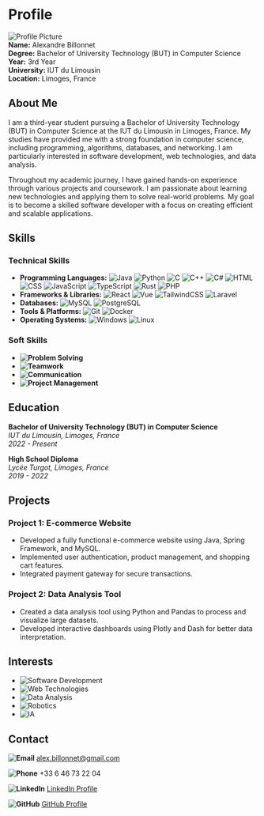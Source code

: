 # Profile

![Profile Picture]()  
**Name:** Alexandre Billonnet  
**Degree:** Bachelor of University Technology (BUT) in Computer Science  
**Year:** 3rd Year  
**University:** IUT du Limousin  
**Location:** Limoges, France  

## About Me

I am a third-year student pursuing a Bachelor of University Technology (BUT) in Computer Science at the IUT du Limousin in Limoges, France. My studies have provided me with a strong foundation in computer science, including programming, algorithms, databases, and networking. I am particularly interested in software development, web technologies, and data analysis.

Throughout my academic journey, I have gained hands-on experience through various projects and coursework. I am passionate about learning new technologies and applying them to solve real-world problems. My goal is to become a skilled software developer with a focus on creating efficient and scalable applications.

## Skills

### Technical Skills
- **Programming Languages:** ![Java](https://img.shields.io/badge/Java-ED8B00?style=flat-square&logo=java&logoColor=white) ![Python](https://img.shields.io/badge/Python-3776AB?style=flat-square&logo=python&logoColor=white) ![C](https://img.shields.io/badge/C-A8B9CC?style=flat-square&logo=c&logoColor=white) ![C++](https://img.shields.io/badge/C++-00599C?style=flat-square&logo=c%2B%2B&logoColor=white) ![C#](https://img.shields.io/badge/C%23-239120?style=flat-square&logo=c-sharp&logoColor=white) ![HTML](https://img.shields.io/badge/HTML5-E34F26?style=flat-square&logo=html5&logoColor=white) ![CSS](https://img.shields.io/badge/CSS3-1572B6?style=flat-square&logo=css3&logoColor=white) ![JavaScript](https://img.shields.io/badge/JavaScript-F7DF1E?style=flat-square&logo=javascript&logoColor=black) ![TypeScript](https://img.shields.io/badge/TypeScript-007ACC?style=flat-square&logo=typescript&logoColor=white) ![Rust](https://img.shields.io/badge/Rust-000000?style=flat-square&logo=rust&logoColor=white) ![PHP](https://img.shields.io/badge/PHP-777BB4?style=flat-square&logo=php&logoColor=white)
- **Frameworks & Libraries:** ![React](https://img.shields.io/badge/React-20232A?style=flat-square&logo=react&logoColor=61DAFB) ![Vue](https://img.shields.io/badge/Vue.js-35495E?style=flat-square&logo=vue.js&logoColor=4FC08D) ![TailwindCSS](https://img.shields.io/badge/TailwindCSS-38B2AC?style=flat-square&logo=tailwind-css&logoColor=white) ![Laravel](https://img.shields.io/badge/Laravel-FF2D20?style=flat-square&logo=laravel&logoColor=white)
- **Databases:** ![MySQL](https://img.shields.io/badge/MySQL-4479A1?style=flat-square&logo=mysql&logoColor=white) ![PostgreSQL](https://img.shields.io/badge/PostgreSQL-336791?style=flat-square&logo=postgresql&logoColor=white)
- **Tools & Platforms:** ![Git](https://img.shields.io/badge/Git-F05032?style=flat-square&logo=git&logoColor=white) ![Docker](https://img.shields.io/badge/Docker-2496ED?style=flat-square&logo=docker&logoColor=white)
- **Operating Systems:** ![Windows](https://img.shields.io/badge/Windows-0078D6?style=flat-square&logo=windows&logoColor=white) ![Linux](https://img.shields.io/badge/Linux-FCC624?style=flat-square&logo=linux&logoColor=black)

### Soft Skills
- **![Problem Solving](https://img.shields.io/badge/Problem%20Solving-4CAF50?style=flat-square&logo=lightbulb&logoColor=white)** 
- **![Teamwork](https://img.shields.io/badge/Teamwork-2196F3?style=flat-square&logo=people&logoColor=white)** 
- **![Communication](https://img.shields.io/badge/Communication-FF9800?style=flat-square&logo=chat&logoColor=white)** 
- **![Project Management](https://img.shields.io/badge/Project%20Management-9C27B0?style=flat-square&logo=project&logoColor=white)**

## Education

**Bachelor of University Technology (BUT) in Computer Science**  
*IUT du Limousin, Limoges, France*  
*2022 - Present*

**High School Diploma**  
*Lycée Turgot, Limoges, France*  
*2019 - 2022*

## Projects

### Project 1: E-commerce Website
- Developed a fully functional e-commerce website using Java, Spring Framework, and MySQL.
- Implemented user authentication, product management, and shopping cart features.
- Integrated payment gateway for secure transactions.

### Project 2: Data Analysis Tool
- Created a data analysis tool using Python and Pandas to process and visualize large datasets.
- Developed interactive dashboards using Plotly and Dash for better data interpretation.

## Interests

- ![Software Development](https://img.shields.io/badge/Software%20Development-007ACC?style=flat-square&logo=code&logoColor=white)
- ![Web Technologies](https://img.shields.io/badge/Web%20Technologies-FF5722?style=flat-square&logo=web&logoColor=white)
- ![Data Analysis](https://img.shields.io/badge/Data%20Analysis-4CAF50?style=flat-square&logo=bar-chart&logoColor=white)
- ![Robotics](https://img.shields.io/badge/Robotics-9C27B0?style=flat-square&logo=robot&logoColor=white)
- ![IA](https://img.shields.io/badge/IA-FF9800?style=flat-square&logo=brain&logoColor=white)

## Contact

**![Email](https://img.shields.io/badge/Email-D14836?style=flat-square&logo=gmail&logoColor=white)** alex.billonnet@gmail.com 

**![Phone](https://img.shields.io/badge/Phone-25D366?style=flat-square&logo=whatsapp&logoColor=white)** +33 6 46 73 22 04 

**![LinkedIn](https://img.shields.io/badge/LinkedIn-0077B5?style=flat-square&logo=linkedin&logoColor=white)** [LinkedIn Profile](https://www.linkedin.com/in/alexandre-billonnet/) 

**![GitHub](https://img.shields.io/badge/GitHub-181717?style=flat-square&logo=github&logoColor=white)** [GitHub Profile](https://github.com/BAYRYO) 